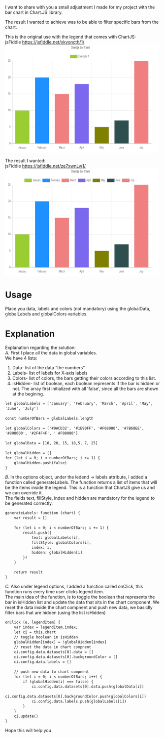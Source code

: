 I want to share with you a small adjustment I made for my project with the bar chart in Chart.JS library.  
  
The result I wanted to achieve was to be able to filter specific bars from the chart.  
  
This is the original use with the legend that comes with ChartJS:  
jsFiddle https://jsfiddle.net/xkvoncth/1/  
<img src="images/1.gif" width="500" height="350" />
  
The result I wanted:  
jsFiddle https://jsfiddle.net/ze7xwnLv/1/  
<img src="images/2.gif" width="500" height="350" />
  
# Usage
  Place you data, labels and colors (not mandatory) using the globalData, globalLabels and globalColors variables.
  
# Explanation
Explanation regarding the solution:  
*A.* First I place all the data in global variables.  
We have 4 lists:
  1. Data- list of the data "the numbers"
  2. Labels- list of labels for X-axis labels
  3. Colors- list of colors, the bars getting their colors according to this list.
  4. isHidden- list of boolean, each boolean represents if the bar is hidden or not. The array first initialized with all 'false', since all the bars are shown at the begining.

```
let globalLabels = ['January', 'February', 'March', 'April', 'May', 'June', 'July']

const numberOfBars = globalLabels.length

let globalColors = ['#9ACD32', '#1E90FF', '#F08080', '#7B68EE', '#808000', '#2F4F4F', '	#F08080']

let globalData = [10, 20, 15, 18,5, 7, 25]

let globalHidden = []
for (let i = 0; i < numberOfBars; i += 1) {
	globalHidden.push(false)
}
```

*B.* In the options object, under the ledend -> labels attribute, I added a function called generateLabels. The function returns a list of items that will be the items inside the legend. This is a function that ChartJS give us and we can override it.  
The fields text, fillStyle, index and hidden are mandatory for the legend to be generated correctly.  
  
```
generateLabels: function (chart) {
	var result = []

	for (let i = 0; i < numberOfBars; i += 1) {
		result.push({
			text: globalLabels[i],
			fillStyle: globalColors[i],
			index: i,
			hidden: globalHidden[i]
		})
	}

	return result
}
```

*C.* Also under legend options, I added a function called onClick, this function runs every time user clicks legend item.  
     The main idea of the function, is to toggle the boolean that represents the bar in isHidden list and update the data that sits in the chart component. We reset the data inside the chart compnent and push new data, we basiclly filter bars that are hidden (using the list isHidden)  
  
```
onClick (e, legendItem) {
	var index = legendItem.index;
	let ci = this.chart
	// toggle boolean in isHidden
	globalHidden[index] = !globalHidden[index]
	// reset the data in chart compnent
	ci.config.data.datasets[0].data = []
	ci.config.data.datasets[0].backgroundColor = []
	ci.config.data.labels = []

	// push new data to chart compnent
	for (let i = 0; i < numberOfBars; i++) {
		if (globalHidden[i] === false) {
			ci.config.data.datasets[0].data.push(globalData[i])
			ci.config.data.datasets[0].backgroundColor.push(globalColors[i])
			ci.config.data.labels.push(globalLabels[i])
		}
	}
	ci.update()
}
```
  
  
Hope this will help you
